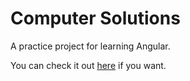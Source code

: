 # Computer Solutions

A practice project for learning Angular.

You can check it out [here](https://run.plnkr.co/plunks/pMYBV3WYa0r7bVdCR5Nl/#/main) if you want.
